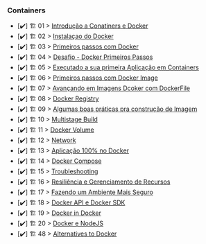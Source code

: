 ### Containers

- [✔️] 🏗️ 01 > [Introdução a Conatiners e Docker](Docker/Introducao.md)
- [✔️] 🏗️ 02 > [Instalaçao do Docker](InstalacaodoDocker.md)
- [✔️] 🏗️ 03 > [Primeiros passos com Docker](PrimeirospassoscomDocker.md)
- [✔️] 🏗️ 04 > [Desafio - Docker Primeiros Passos](Desafioprimeirospassos.md)
- [✔️] 🏗️ 05 > [Executado a sua primeira Aplicação em Containers](Executandosuaprimeiraaplicacaoemcontainer.md)
- [✔️] 🏗️ 06 > [Primeiros passos com Docker Image](PrimeirospassoscomDockerImages.md)
- [✔️] 🏗️ 07 > [Avançando em Imagens Dcoker com DockerFile](AvançandoemImagensDcokercomDockerFile.md)
- [✔️] 🏗️ 08 > [Docker Registry](DockerRegistry.md)
- [✔️] 🏗️ 09 > [Algumas boas práticas pra construção de Imagem](AlgumasboaspráticaspraconstruçãodeImagem.md)
- [✔️] 🏗️ 10 > [Multistage Build](MultistageBuild.md)
- [✔️] 🏗️ 11 > [Docker Volume](DockerVolume.md)
- [✔️] 🏗️ 12 > [Network](Network.md)
- [✔️] 🏗️ 13 > [Aplicação 100% no Docker](Aplicação100%noDocker.md)
- [✔️] 🏗️ 14 > [Docker Compose](DockerCompose.md)
- [✔️] 🏗️ 15 > [Troubleshooting](Troubleshooting.md)
- [✔️] 🏗️ 16 > [Resiliência e Gerenciamento de Recursos](ResiliênciaeGerenciamentodeRecursos.md)
- [✔️] 🏗️ 17 > [Fazendo um Ambiente Mais Seguro](FazendoumAmbienteMaisSeguro.md)
- [✔️] 🏗️ 18 > [Docker API e Docker SDK](DockerAPIeDockerSDK.md)
- [✔️] 🏗️ 19 > [Docker in Docker](DockerinDocker.md)
- [✔️] 🏗️ 20 > [Docker e NodeJS](DockereNodeJS.md)
- [✔️] 🏗️ 48 > [Alternatives to Docker](2022/Days/day48.md)

